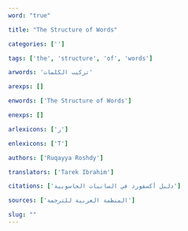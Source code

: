 ```yaml
---
word: "true"

title: "The Structure of Words"

categories: ['']

tags: ['the', 'structure', 'of', 'words']

arwords: 'تركيب الكلمات'

arexps: []

enwords: ['The Structure of Words']

enexps: []

arlexicons: ['ر']

enlexicons: ['T']

authors: ['Ruqayya Roshdy']

translators: ['Tarek Ibrahim']

citations: ['دليل أكسفورد في السانيات الحاسوبية']

sources: ['المنظمة العربية للترجمة']

slug: ""
---
```

